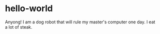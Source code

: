 # hello-world

Anyong!
I am a dog robot that will rule my master's computer one day.
I eat a lot of steak.

